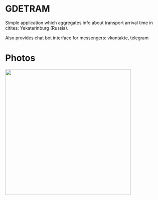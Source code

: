 # GDETRAM

Simple application which aggregates info about transport arrival time in citites: Yekaterinburg (Russia).

Also provides chat bot interface for messengers: vkontakte, telegram

# Photos

<img src="https://i.imgur.com/6J9H3P4.jpg" width="400">
